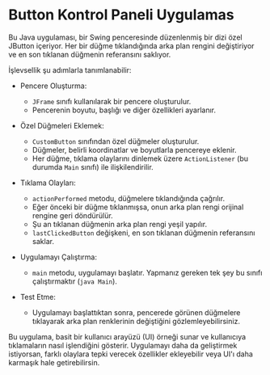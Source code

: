 # Button Kontrol Paneli Uygulamas

Bu Java uygulaması, bir Swing penceresinde düzenlenmiş bir dizi özel JButton içeriyor. Her bir düğme tıklandığında arka plan rengini değiştiriyor ve en son tıklanan düğmenin referansını saklıyor.

İşlevsellik şu adımlarla tanımlanabilir:

* Pencere Oluşturma:
   - `JFrame` sınıfı kullanılarak bir pencere oluşturulur.
   - Pencerenin boyutu, başlığı ve diğer özellikleri ayarlanır.

* Özel Düğmeleri Eklemek:
   - `CustomButton` sınıfından özel düğmeler oluşturulur.
   - Düğmeler, belirli koordinatlar ve boyutlarla pencereye eklenir.
   - Her düğme, tıklama olaylarını dinlemek üzere `ActionListener` (bu durumda `Main` sınıfı) ile ilişkilendirilir.

* Tıklama Olayları:
   - `actionPerformed` metodu, düğmelere tıklandığında çağrılır.
   - Eğer önceki bir düğme tıklanmışsa, onun arka plan rengi orijinal rengine geri döndürülür.
   - Şu an tıklanan düğmenin arka plan rengi yeşil yapılır.
   - `lastClickedButton` değişkeni, en son tıklanan düğmenin referansını saklar.

* Uygulamayı Çalıştırma:
   - `main` metodu, uygulamayı başlatır. Yapmanız gereken tek şey bu sınıfı çalıştırmaktır (`java Main`).

* Test Etme:
   - Uygulamayı başlattıktan sonra, pencerede görünen düğmelere tıklayarak arka plan renklerinin değiştiğini gözlemleyebilirsiniz.

Bu uygulama, basit bir kullanıcı arayüzü (UI) örneği sunar ve kullanıcıya tıklamaların nasıl işlendiğini gösterir. Uygulamayı daha da geliştirmek istiyorsan, farklı olaylara tepki verecek özellikler ekleyebilir veya UI'ı daha karmaşık hale getirebilirsin.

